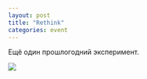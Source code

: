 ```yaml
---
layout: post
title: "Rethink"
categories: event
---
```

Ещё один прошлогодний эксперимент.

![](https://pics.livejournal.com/quillcraft/pic/001qseez)
